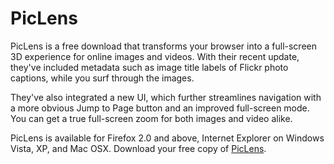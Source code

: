 # PicLens

PicLens is a free download that transforms your browser into a full-screen 3D experience for online images and videos. With their recent update, they've included metadata such as image title labels of Flickr photo captions, while you surf through the images.

They've also integrated a new UI, which further streamlines navigation with a more obvious Jump to Page button and an improved full-screen mode. You can get a true full-screen zoom for both images and video alike.

PicLens is available for Firefox 2.0 and above, Internet Explorer on Windows Vista, XP, and Mac OSX. Download your free copy of <a href="http://www.piclens.com/">PicLens</a>.
